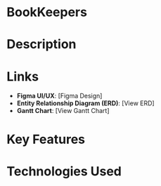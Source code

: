 # BookKeepers

# Description


# Links
- **Figma UI/UX**: [Figma Design]
- **Entity Relationship Diagram (ERD)**: [View ERD]
- **Gantt Chart**: [View Gantt Chart]

# Key Features


# Technologies Used
